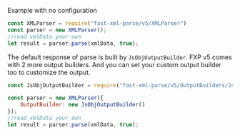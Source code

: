 

Example with no configuration

```js
const XMLParser = require("fast-xml-parse/v5/XMLParser")
const parser = new XMLParser();
//read xmlData your own 
let result = parser.parse(xmlData, true);
```

The default response of parse is built by `JsObjOutputBuilder`. FXP v5 comes with 2 more output builders. And you can set your custom output builder too to customize the output.

```js
const JsObjOutputBuilder = require("fast-xml-parse/v5/OutputBuilders/JsObjBuilder");

const parser = new XMLParser({
    OutputBuilder: new JsObjOutputBuilder()
});
//read xmlData your own 
let result = parser.parse(xmlData, true);
```


